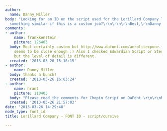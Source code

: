 ```yaml
---
author:
  name: Danny_Miller
body: "Looking for an ID on the script used for the Lorillard Company logo. Perhaps
  something similar if this is a custom job?\r\n\r\n\r\nBest,\r\nDanny[img:sites/default/files/old-images/lorillard_5779.jpg][img:sites/default/files/old-images/lorillard_4649.jpg]"
comments:
- author:
    name: frankkenstein
    picture: 126483
  body: Most certainly custom but http://www.dafont.com/aerolitecpone.font?fpp=50&text=Lorillard
    seems to be close enough :) Also I checked Edwardian Script or Sterling Script
    but the level of detail is different.
  created: '2013-03-26 15:16:15'
- author:
    name: Danny_Miller
  body: thanks a bunch!
  created: '2013-03-26 16:03:24'
- author:
    name: hrant
    picture: 110403
  body: "Please read the comments for Chopin Script on DaFont.\r\n\r\nhhp"
  created: '2013-03-26 21:57:03'
date: '2013-03-26 14:29:48'
node_type: font_id
title: Lorillard Company - FONT ID - script/cursive

---
```

